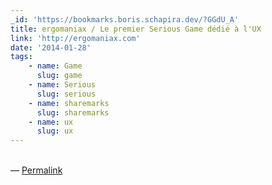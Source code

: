 ```yaml
---
_id: 'https://bookmarks.boris.schapira.dev/?GGdU_A'
title: ergomaniax / Le premier Serious Game dédié à l'UX
link: 'http://ergomaniax.com'
date: '2014-01-28'
tags:
    - name: Game
      slug: game
    - name: Serious
      slug: serious
    - name: sharemarks
      slug: sharemarks
    - name: ux
      slug: ux
---
```


<br>&#8212;
<a href="https://bookmarks.boris.schapira.dev/?GGdU_A" title="Permalink">Permalink</a>
